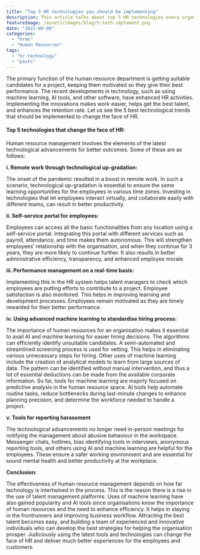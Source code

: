 ```yaml
---
title: "Top 5 HR technologies you should be implementing"
description: This article talks about top 5 HR technologies every organisation should implement.
featureImage: /assets/images/blog/5-tech-implement.png
date: "2021-09-09"
categories: 
  - "hrms"
  - "Human Resources"
tags: 
  - "hr-technology"
  - "posts"
---
```

The primary function of the human resource department is getting suitable candidates for a project, keeping them motivated so they give their best performance. The recent developments in technology, such as using machine learning, AI tools, and other software, have enhanced HR activities. Implementing the innovations makes work easier, helps get the best talent, and enhances the retention rate. Let us see the 5 best technological trends that should be implemented to change the face of HR.

#### Top 5 technologies that change the face of HR:
Human resource management involves the elements of the latest technological advancements for better outcomes. Some of these are as follows:

**i. Remote work through technological up-gradation:**

The onset of the pandemic resulted in a boost in remote work. In such a scenario, technological up-gradation is essential to ensure the same learning opportunities for the employees in various time zones. Investing in technologies that let employees interact virtually, and collaborate easily with different teams, can result in better productivity.

**ii. Self-service portal for employees:**

Employees can access all the basic functionalities from any location using a self-service portal. Integrating this portal with different services such as payroll, attendance, and time makes them autonomous. This will strengthen employees’ relationship with the organisation, and when they continue for 3 years, they are more likely to continue further. It also results in better administrative efficiency, transparency, and enhanced employee morale. 

**iii. Performance management on a real-time basis:**

Implementing this in the HR system helps talent managers to check which employees are putting efforts to contribute to a project. Employee satisfaction is also monitored. This helps in improving learning and development processes. Employees remain motivated as they are timely rewarded for their better performance.

**iv. Using advanced machine learning to standardise hiring process:**

The importance of human resources for an organisation makes it essential to avail AI and machine learning for easier hiring decisions. The algorithms can efficiently identify unsuitable candidates. A semi-automated and streamlined screening process is used for vetting. This helps in eliminating various unnecessary steps for hiring.
Other uses of machine learning include the creation of analytical models to learn from large sources of data. The pattern can be identified without manual intervention, and thus a lot of essential deductions can be made from the available corporate information. So far, tools for machine learning are majorly focused on predictive analysis in the human resource space. AI tools help automate routine tasks, reduce bottlenecks during last-minute changes to enhance planning precision, and determine the workforce needed to handle a project.

**v. Tools for reporting harassment**

The technological advancements no longer need in-person meetings for notifying the management about abusive behaviour in the workspace. Messenger chats, hotlines, bias identifying tools in interviews, anonymous reporting tools, and others using AI and machine learning are helpful for the employees. These ensure a safer working environment and are essential for sound mental health and better productivity at the workplace.

**Conclusion:**

The effectiveness of human resource management depends on how far technology is intertwined in the process. This is the reason there is a rise in the use of talent management platforms. Uses of machine learning have also gained popularity and AI tools  since organisations know the importance of human resources and the need to enhance efficiency. It helps in staying in the frontrunners and improving business workflow. Attracting the best talent becomes easy, and building a team of experienced and innovative individuals who can develop the best strategies for helping the organisation prosper. Judiciously using the latest tools and technologies can change the face of HR and deliver much better experiences for the employees and customers.